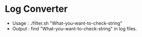 # Log Converter
* Usage : ./filter.sh "What-you-want-to-check-string"
* Output : find "What-you-want-to-check-string" in log files.

